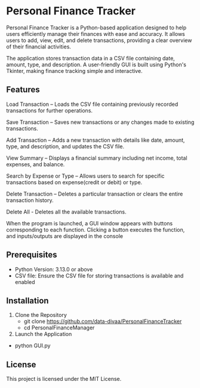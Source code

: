 # Personal Finance Tracker
Personal Finance Tracker is a Python-based application designed to help users efficiently manage their finances with ease and accuracy. It allows users to add, view, edit, and delete transactions, providing a clear overview of their financial activities.

The application stores transaction data in a CSV file containing date, amount, type, and description. A user-friendly GUI is built using Python's Tkinter, making finance tracking simple and interactive.

## Features
Load Transaction – Loads the CSV file containing previously recorded transactions for further operations.

Save Transaction – Saves new transactions or any changes made to existing transactions.

Add Transaction – Adds a new transaction with details like date, amount, type, and description, and updates the CSV file.

View Summary – Displays a financial summary including net income, total expenses, and balance.

Search by Expense or Type – Allows users to search for specific transactions based on expense(credit or debit) or type.

Delete Transaction – Deletes a particular transaction or clears the entire transaction history.

Delete All - Deletes all the available transactions.

When the program is launched, a GUI window appears with buttons corresponding to each function. Clicking a button executes the function, and inputs/outputs are displayed in the console

## Prerequisites
- Python Version: 3.13.0 or above
- CSV file: Ensure the CSV file for storing transactions is available and enabled

## Installation
1. Clone the Repository
   - git clone https://github.com/data-divaa/PersonalFinanceTracker
   - cd PersonalFinanceManager
2.  Launch the Application
   - python GUI.py

## License
This project is licensed under the MIT License.


